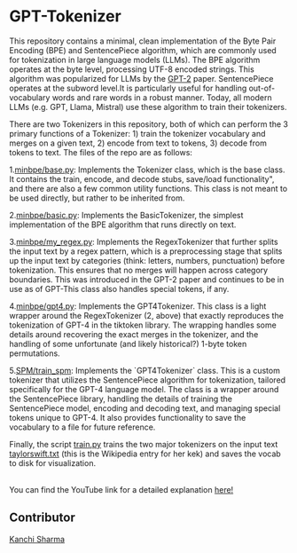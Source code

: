 <h1>GPT-Tokenizer</h1>
<p>This repository contains a minimal, clean implementation of the Byte Pair Encoding (BPE) and SentencePiece algorithm, which are commonly used for tokenization in large language models (LLMs). The BPE algorithm operates at the byte level, processing UTF-8 encoded strings. This algorithm was popularized for LLMs by the <a href="https://d4mucfpksywv.cloudfront.net/better-language-models/language_models_are_unsupervised_multitask_learners.pdf">GPT-2</a> paper.
SentencePiece operates at the subword level.It is particularly useful for handling out-of-vocabulary words and rare words in a robust manner. Today, all modern LLMs (e.g. GPT, Llama, Mistral) use these algorithm to train their tokenizers.</p>

<p>There are two Tokenizers in this repository, both of which can perform the 3 primary functions of a Tokenizer: 1) train the tokenizer vocabulary and merges on a given text, 2) encode from text to tokens, 3) decode from tokens to text. The files of the repo are as follows:</p>

<p>1.<a href="https://github.com/tanishkaa19/GPT-Tokenizer/blob/main/minbpe/base.py">minbpe/base.py</a>: Implements the Tokenizer class, which is the base class. It contains the train, encode, and decode stubs, save/load functionality", and there are also a few common utility functions. This class is not meant to be used directly, but rather to be inherited from.</p>
<p>2.<a href="https://github.com/tanishkaa19/GPT-Tokenizer/blob/main/minbpe/basic.py">minbpe/basic.py</a>: Implements the BasicTokenizer, the simplest implementation of the BPE algorithm that runs directly on text.</p>
<p>3.<a href="https://github.com/tanishkaa19/GPT-Tokenizer/blob/main/minbpe/my_regex.py">minbpe/my_regex.py</a>: Implements the RegexTokenizer that further splits the input text by a regex pattern, which is a preprocessing stage that splits up the input text by categories (think: letters, numbers, punctuation) before tokenization. This ensures that no merges will happen across category boundaries. This was introduced in the GPT-2 paper and continues to be in use as of GPT-This class also handles special tokens, if any.</p>
<p>4.<a href="https://github.com/tanishkaa19/GPT-Tokenizer/blob/main/minbpe/gpt4.py">minbpe/gpt4.py</a>: Implements the GPT4Tokenizer. This class is a light wrapper around the RegexTokenizer (2, above) that exactly reproduces the tokenization of GPT-4 in the tiktoken library. The wrapping handles some details around recovering the exact merges in the tokenizer, and the handling of some unfortunate (and likely historical?) 1-byte token permutations.</p>
<p>5.<a href="https://github.com/tanishkaa19/GPT-Tokenizer/blob/main/SPM/train_spm">SPM/train_spm</a>: Implements the `GPT4Tokenizer` class. This is a custom tokenizer that utilizes the SentencePiece algorithm for tokenization, tailored specifically for the GPT-4 language model. The class is a wrapper around the SentencePiece library, handling the details of training the SentencePiece model, encoding and decoding text, and managing special tokens unique to GPT-4. It also provides functionality to save the vocabulary to a file for future reference.</p>

<p>Finally, the script <a href="https://github.com/tanishkaa19/GPT-Tokenizer/blob/main/minbpe/train.py">train.py</a> trains the two major tokenizers on the input text<a href="https://github.com/tanishkaa19/GPT-Tokenizer/blob/main/taylorswift.txt"> taylorswift.txt</a> (this is the Wikipedia entry for her kek) and saves the vocab to disk for visualization.</p>
<br>
You can find the YouTube link for a detailed explanation <a href="https://youtu.be/g82MlcU60Iw?si=whNyR1r2u3MoN5L8">here!</a>
<h2>Contributor</h2>
<a href="https://github.com/KanchiSharma13">Kanchi Sharma</a>


